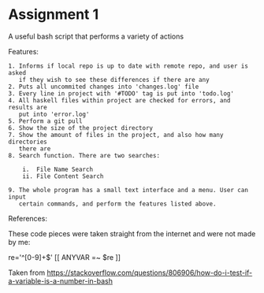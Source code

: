 # Assignment 1 #

A useful bash script that performs a variety of actions

Features:

    1. Informs if local repo is up to date with remote repo, and user is asked
       if they wish to see these differences if there are any
    2. Puts all uncommited changes into 'changes.log' file
    3. Every line in project with '#TODO' tag is put into 'todo.log'
    4. All haskell files within project are checked for errors, and results are
       put into 'error.log'
    5. Perform a git pull
    6. Show the size of the project directory
    7. Show the amount of files in the project, and also how many directories
       there are
    8. Search function. There are two searches:
        
        i.  File Name Search
        ii. File Content Search
    
    9. The whole program has a small text interface and a menu. User can input
       certain commands, and perform the features listed above.


References:

These code pieces were taken straight from the internet and were not made by me:

re='^[0-9]+$'
[[ ANYVAR =~ $re ]]

Taken from https://stackoverflow.com/questions/806906/how-do-i-test-if-a-variable-is-a-number-in-bash 
